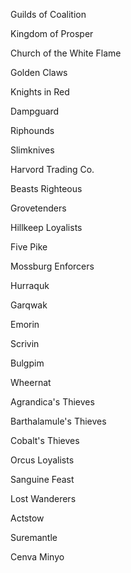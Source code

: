 Guilds of Coalition

Kingdom of Prosper

Church of the White Flame

Golden Claws

Knights in Red

Dampguard

Riphounds

Slimknives

Harvord Trading Co.

Beasts Righteous

Grovetenders

Hillkeep Loyalists

Five Pike

Mossburg Enforcers

Hurraquk

Garqwak

Emorin

Scrivin

Bulgpim

Wheernat

Agrandica's Thieves

Barthalamule's Thieves

Cobalt's Thieves

Orcus Loyalists

Sanguine Feast

Lost Wanderers

Actstow

Suremantle

Cenva Minyo